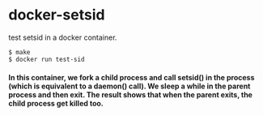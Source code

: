 docker-setsid
=============

test setsid in a docker container.

```shell
$ make
$ docker run test-sid
```

#### In this container, we fork a child process and call setsid() in the process (which is equivalent to a daemon() call). We sleep a while in the parent process and then exit. The result shows that when the parent exits, the child process get killed too.

